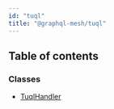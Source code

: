 ```yaml
---
id: "tuql"
title: "@graphql-mesh/tuql"
---
```


## Table of contents

### Classes

- [TuqlHandler](/docs/api/classes/handlers_tuql_src.TuqlHandler)
